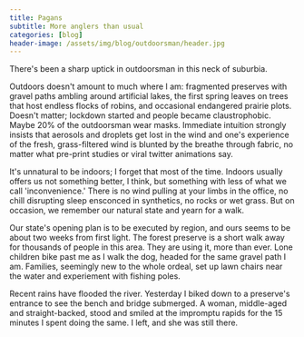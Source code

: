 ```yaml
---
title: Pagans
subtitle: More anglers than usual
categories: [blog]
header-image: /assets/img/blog/outdoorsman/header.jpg
---
```


There's been a sharp uptick in outdoorsman in this neck of suburbia.

Outdoors doesn't amount to much where I am: fragmented preserves with gravel paths ambling around artificial lakes, the first spring leaves on trees that host endless flocks of robins, and occasional endangered prairie plots. Doesn't matter; lockdown started and people became claustrophobic. Maybe 20% of the outdoorsman wear masks. Immediate intuition strongly insists that aerosols and droplets get lost in the wind and one's experience of the fresh, grass-filtered wind is blunted by the breathe through fabric, no matter what pre-print studies or viral twitter animations say.

It's unnatural to be indoors; I forget that most of the time. Indoors usually offers us not something better, I think, but something with less of what we call 'inconvenience.' There is no wind pulling at your limbs in the office, no chill disrupting sleep ensconced in synthetics, no rocks or wet grass. But on occasion, we remember our natural state and yearn for a walk.

Our state's opening plan is to be executed by region, and ours seems to be about two weeks from first light. The forest preserve is a short walk away for thousands of people in this area. They are using it, more than ever. Lone children bike past me as I walk the dog, headed for the same gravel path I am. Families, seemingly new to the whole ordeal, set up lawn chairs near the water and experiement with fishing poles.

Recent rains have flooded the river. Yesterday I biked down to a preserve's entrance to see the bench and bridge submerged. A woman, middle-aged and straight-backed, stood and smiled at the impromptu rapids for the 15 minutes I spent doing the same. I left, and she was still there.